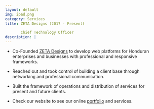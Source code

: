 ```yaml
---
layout: default
img: ipad.png
category: Services
title: ZETA Designs (2017 - Present) 

       Chief Technology Officer
description: |
---
```

  * Co-Founded [ZETA Designs](https://zetadesignshn.com/) to develop web platforms for Honduran enterprises and businesses with professional and responsive frameworks. 
  
  * Reached out and took control of building a client base through networking and professional communication.
  
  * Built the framework of operations and distribution of services for present and future clients. 
  
  * Check our website to see our online [portfolio](https://zetadesignshn.com/#zetaportfolio) and services. 